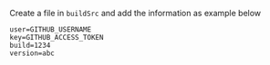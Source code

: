 Create a file in `buildSrc` and add the information as example below
```
user=GITHUB_USERNAME
key=GITHUB_ACCESS_TOKEN
build=1234
version=abc
```